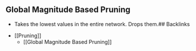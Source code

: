 ## Global Magnitude Based Pruning
- Takes the lowest values in the entire network. Drops them.## Backlinks
* [[Pruning]]
	* [[Global Magnitude Based Pruning]]

